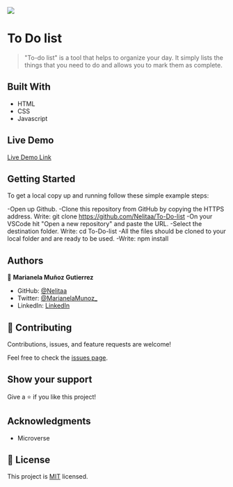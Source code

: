 ![](https://img.shields.io/badge/Microverse-blueviolet)

# To Do list

> "To-do list" is a tool that helps to organize your day. It simply lists the things that you need to do and allows you to mark them as complete.

## Built With

- HTML
- CSS
- Javascript

## Live Demo 

[Live Demo Link](https://nelitaa.github.io/ToDoList.github.io/dist/)

## Getting Started

To get a local copy up and running follow these simple example steps:

-Open up Github.
-Clone this repository from GitHub by copying the HTTPS address. Write: git clone https://github.com/Nelitaa/To-Do-list
-On your VSCode hit "Open a new repository" and paste the URL.
-Select the destination folder. Write: cd To-Do-list
-All the files should be cloned to your local folder and are ready to be used.
-Write: npm install

## Authors

👤 **Marianela Muñoz Gutierrez**

- GitHub: [@Nelitaa](https://github.com/Nelitaa)
- Twitter: [@MarianelaMunoz\_](https://twitter.com/MarianelaMunoz_)
- LinkedIn: [LinkedIn](https://www.linkedin.com/in/marianela-muñoz-gutierrez/)

## 🤝 Contributing

Contributions, issues, and feature requests are welcome!

Feel free to check the [issues page](./issues).

## Show your support

Give a ⭐️ if you like this project!

## Acknowledgments

- Microverse

## 📝 License

This project is [MIT](./LICENSE) licensed.
